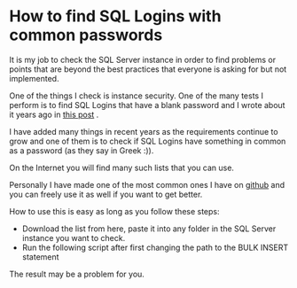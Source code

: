 # How to find SQL Logins with common passwords

It is my job to check the SQL Server instance in order to find problems or points that are beyond the best practices that everyone is asking for but not implemented.

One of the things I check is instance security. One of the many tests I perform is to find SQL Logins that have a blank password and I wrote about it years ago in [this post](https://translate.googleusercontent.com/translate_c?depth=1&hl=en&rurl=translate.google.com&sl=auto&sp=nmt4&tl=en&u=http://sqlschool.gr/blog/how-to-find-sql-logins-with-blank-password-1108.aspx&usg=ALkJrhhCb87c_U0zTxwmPFTRrube5dlY3Q) .

I have added many things in recent years as the requirements continue to grow and one of them is to check if SQL Logins have something in common as a password (as they say in Greek :)).

On the Internet you will find many such lists that you can use.

Personally I have made one of the most common ones I have on [github](https://translate.googleusercontent.com/translate_c?depth=1&hl=en&rurl=translate.google.com&sl=auto&sp=nmt4&tl=en&u=https://github.com/antoniosch/DBA/tree/master/Common%2520Passwords&usg=ALkJrhiAGVBb3AsN3wWJaifCuKwSmEfvsw) and you can freely use it as well if you want to get better.

How to use this is easy as long as you follow these steps:

-   Download the list from here, paste it into any folder in the SQL Server instance you want to check.
-   Run the following script after first changing the path to the BULK INSERT statement

The result may be a problem for you.
